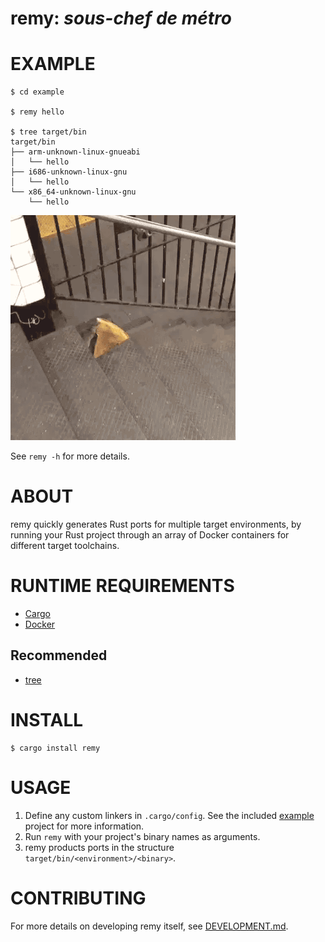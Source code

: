 # remy: *sous-chef de métro*

# EXAMPLE

```console
$ cd example

$ remy hello

$ tree target/bin
target/bin
├── arm-unknown-linux-gnueabi
│   └── hello
├── i686-unknown-linux-gnu
│   └── hello
└── x86_64-unknown-linux-gnu
    └── hello
```

![pizza rat](https://raw.githubusercontent.com/mcandre/remy/master/remy.gif)

See `remy -h` for more details.

# ABOUT

remy quickly generates Rust ports for multiple target environments, by running your Rust project through an array of Docker containers for different target toolchains.

# RUNTIME REQUIREMENTS

* [Cargo](https://www.rust-lang.org/en-US/)
* [Docker](https://www.docker.com/)

## Recommended

* [tree](https://linux.die.net/man/1/tree)

# INSTALL

```console
$ cargo install remy
```

# USAGE

1. Define any custom linkers in `.cargo/config`. See the included [example](example) project for more information.
2. Run `remy` with your project's binary names as arguments.
3. remy products ports in the structure `target/bin/<environment>/<binary>`.

# CONTRIBUTING

For more details on developing remy itself, see [DEVELOPMENT.md](DEVELOPMENT.md).
